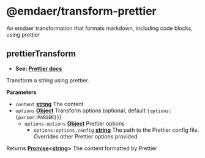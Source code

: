 <!--
  This file was generated by emdaer

  Its template can be found at .emdaer/README.emdaer.md
-->

<h1 id="-emdaer-transform-prettier">@emdaer/transform-prettier</h1>
<p>An emdaer transformation that formats markdown, including code blocks, using prettier</p>
<!-- Generated by documentation.js. Update this documentation by updating the source code. -->
<h2 id="prettiertransform">prettierTransform</h2>
<ul>
<li><strong>See: <a href="https://github.com/prettier/prettier#options">Prettier docs</a></strong></li>
</ul>
<p>Transform a string using prettier.</p>
<p><strong>Parameters</strong></p>
<ul>
<li><code>content</code> <strong><a href="https://developer.mozilla.org/en-US/docs/Web/JavaScript/Reference/Global_Objects/String">string</a></strong> The content</li>
<li><code>options</code> <strong><a href="https://developer.mozilla.org/en-US/docs/Web/JavaScript/Reference/Global_Objects/Object">Object</a></strong> Transform options (optional, default <code>{options:{parser:PARSER}}</code>)<ul>
<li><code>options.options</code> <strong><a href="https://developer.mozilla.org/en-US/docs/Web/JavaScript/Reference/Global_Objects/Object">Object</a></strong> Prettier options<ul>
<li><code>options.options.config</code> <strong><a href="https://developer.mozilla.org/en-US/docs/Web/JavaScript/Reference/Global_Objects/String">string</a></strong> The path to the Prettier config file. Overrides other Prettier options provided.</li>
</ul>
</li>
</ul>
</li>
</ul>
<p>Returns <strong><a href="https://developer.mozilla.org/en-US/docs/Web/JavaScript/Reference/Global_Objects/Promise">Promise</a>&lt;<a href="https://developer.mozilla.org/en-US/docs/Web/JavaScript/Reference/Global_Objects/String">string</a>&gt;</strong> The content formatted by Prettier</p>
